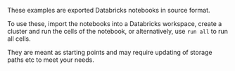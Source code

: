 These examples are exported Databricks notebooks in source format. 

To use these, import the notebooks into a Databricks workspace, create a cluster and run the cells of the notebook, or
alternatively, use `run all` to run all cells.

They are meant as starting points and may require updating of storage paths etc to meet your needs.
